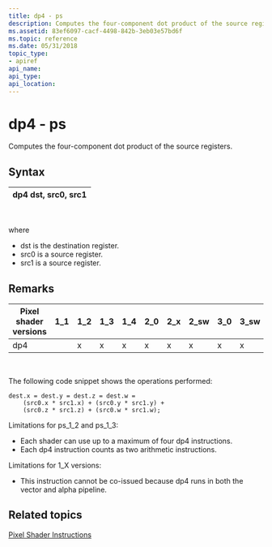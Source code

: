 ```yaml
---
title: dp4 - ps
description: Computes the four-component dot product of the source registers.
ms.assetid: 83ef6097-cacf-4498-842b-3eb03e57bd6f
ms.topic: reference
ms.date: 05/31/2018
topic_type: 
- apiref
api_name: 
api_type: 
api_location: 
---
```


# dp4 - ps

Computes the four-component dot product of the source registers.

## Syntax



| dp4 dst, src0, src1 |
|---------------------|



 

where

-   dst is the destination register.
-   src0 is a source register.
-   src1 is a source register.

## Remarks



| Pixel shader versions | 1\_1 | 1\_2 | 1\_3 | 1\_4 | 2\_0 | 2\_x | 2\_sw | 3\_0 | 3\_sw |
|-----------------------|------|------|------|------|------|------|-------|------|-------|
| dp4                   |      | x    | x    | x    | x    | x    | x     | x    | x     |



 

The following code snippet shows the operations performed:


```
dest.x = dest.y = dest.z = dest.w = 
    (src0.x * src1.x) + (src0.y * src1.y) + 
    (src0.z * src1.z) + (src0.w * src1.w);
```



Limitations for ps\_1\_2 and ps\_1\_3:

-   Each shader can use up to a maximum of four dp4 instructions.
-   Each dp4 instruction counts as two arithmetic instructions.

Limitations for 1\_X versions:

-   This instruction cannot be co-issued because dp4 runs in both the vector and alpha pipeline.

## Related topics

<dl> <dt>

[Pixel Shader Instructions](dx9-graphics-reference-asm-ps-instructions.md)
</dt> </dl>

 

 





